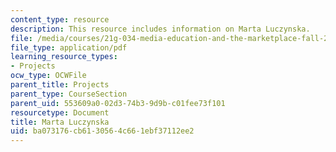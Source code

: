```yaml
---
content_type: resource
description: This resource includes information on Marta Luczynska.
file: /media/courses/21g-034-media-education-and-the-marketplace-fall-2005/ba073176cb6130564c661ebf37112ee2_MIT21G_034F05_wsismartaluc.pdf
file_type: application/pdf
learning_resource_types:
- Projects
ocw_type: OCWFile
parent_title: Projects
parent_type: CourseSection
parent_uid: 553609a0-02d3-74b3-9d9b-c01fee73f101
resourcetype: Document
title: Marta Luczynska
uid: ba073176-cb61-3056-4c66-1ebf37112ee2
---
```

